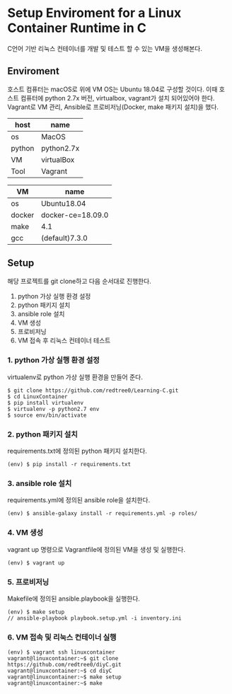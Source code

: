# Setup Enviroment for a Linux Container Runtime in C

C언어 기반 리눅스 컨테이너를 개발 및 테스트 할 수 있는 VM을 생성해본다.

## Enviroment
호스트 컴퓨터는 macOS로 위에 
VM OS는 Ubuntu 18.04로 구성할 것이다.
이때 호스트 컴퓨터에 python 2.7x 버전, virtualbox, vagrant가 설치 되어있어야 한다.
Vagrant로 VM 관리, Ansible로 프로비저닝(Docker, make 패키지 설치)을 했다.

|  host  |    name     |
|------- |----------   |
| os     |   MacOS     |
| python | python2.7x  |
| VM     |  virtualBox |
| Tool   |  Vagrant    |


|   VM   |    name             |
|------- | ------------------  |
| os     |     Ubuntu18.04     |
| docker |   docker-ce=18.09.0 |
|  make  |         4.1         |
|  gcc   |   (default)7.3.0    |



## Setup

해당 프로젝트를 git clone하고 다음 순서대로 진행한다.

1. python 가상 실행 환경 설정
2. python 패키지 설치 
3. ansible role 설치
4. VM 생성
5. 프로비저닝
6. VM 접속 후 리눅스 컨테이너 테스트

### 1. python 가상 실행 환경 설정
virtualenv로 python 가상 실행 환경을 만들어 준다.
```
$ git clone https://github.com/redtree0/Learning-C.git
$ cd LinuxContainer
$ pip install virtualenv
$ virtualenv -p python2.7 env
$ source env/bin/activate
```

### 2. python 패키지 설치 
requirements.txt에 정의된 python 패키지 설치한다.
```
(env) $ pip install -r requirements.txt
```

### 3. ansible role 설치
requirements.yml에 정의된 ansible role을 설치한다.
```
(env) $ ansible-galaxy install -r requirements.yml -p roles/
```

### 4. VM 생성
vagrant up 명령으로 Vagrantfile에 정의된 VM을 생성 및 실행한다.
```
(env) $ vagrant up
```

### 5. 프로비저닝
Makefile에 정의된 ansible.playbook을 실행한다.
```
(env) $ make setup
// ansible-playbook playbook.setup.yml -i inventory.ini
```

### 6. VM 접속 및 리눅스 컨테이너 실행
```
(env) $ vagrant ssh linuxcontainer
vagrant@linuxcontainer:~$ git clone https://github.com/redtree0/diyC.git
vagrant@linuxcontainer:~$ cd diyC
vagrant@linuxcontainer:~$ make setup
vagrant@linuxcontainer:~$ make
```
